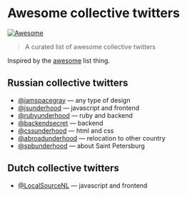 # Awesome collective twitters

[![Awesome][awesome-image]][awesome-url]

> A curated list of awesome collective twitters

Inspired by the [awesome][awesome-url] list thing.

## Russian collective twitters

* [@iamspacegray](https://twitter.com/iamspacegray) — any type of design
* [@jsunderhood](https://twitter.com/jsunderhood) — javascript and frontend
* [@rubyunderhood](https://twitter.com/rubyunderhood) — ruby and backend
* [@backendsecret](https://twitter.com/backendsecret) — backend
* [@cssunderhood](https://twitter.com/cssunderhood) — html and css
* [@abroadunderhood](https://twitter.com/abroadunderhood) — relocation to other country
* [@spbunderhood](https://twitter.com/spbunderhood) — about Saint Petersburg

## Dutch collective twitters

* [@LocalSourceNL](https://twitter.com/LocalSourceNL) — javascript and frontend

[awesome-url]: https://github.com/sindresorhus/awesome
[awesome-image]: https://cdn.rawgit.com/sindresorhus/awesome/d7305f38d29fed78fa85652e3a63e154dd8e8829/media/badge.svg
